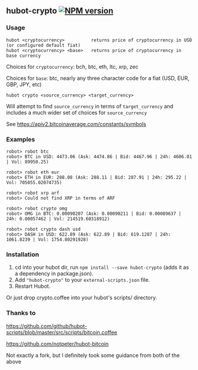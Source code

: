 ## hubot-crypto [![NPM version](https://badge.fury.io/js/hubot-crypto.png)](http://badge.fury.io/js/hubot-crypto)

### Usage
```
hubot <cryptocurrency>          returns price of cryptocurrency in USD (or configured default fiat)
hubot <cryptocurrency> <base>   returns price of cryptocurrency in base currency
```

Choices for `cryptocurrency`: bch, btc, eth, ltc, xrp, zec

Choices for `base`: btc, nearly any three character code for a fiat (USD, EUR, GBP, JPY, etc)

```
hubot crypto <source_currency> <target_currency>
```
Will attempt to find `source_currency` in terms of `target_currency` and includes a much wider set of choices for `source_currency`

See https://apiv2.bitcoinaverage.com/constants/symbols

### Examples
```
robot> robot btc
robot> BTC in USD: 4473.06 (Ask: 4474.86 | Bid: 4467.96 | 24h: 4606.01 | Vol: 89950.25)

robot> robot eth eur
robot> ETH in EUR: 288.08 (Ask: 288.11 | Bid: 287.91 | 24h: 295.22 | Vol: 705055.02074735)

robot> robot xrp arf
robot> Could not find XRP in terms of ARF

robot> robot crypto omg
robot> OMG in BTC: 0.00090207 (Ask: 0.00090211 | Bid: 0.00089637 | 24h: 0.00057462 | Vol: 214519.60318912)

robot> robot crypto dash usd
robot> DASH in USD: 622.89 (Ask: 622.89 | Bid: 619.1287 | 24h: 1061.8239 | Vol: 1754.80291928)
```

### Installation
1. cd into your hubot dir, run `npm install --save hubot-crypto` (adds it as a dependency in package.json).
2. Add `"hubot-crypto"` to your `external-scripts.json` file.
3. Restart Hubot.

Or just drop crypto.coffee into your hubot's scripts/ directory.


### Thanks to
https://github.com/github/hubot-scripts/blob/master/src/scripts/bitcoin.coffee

https://github.com/notpeter/hubot-bitcoin

Not exactly a fork, but I definitely took some guidance from both of the above
